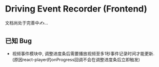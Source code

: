 # Driving Event Recorder (Frontend)

文档尚处于完善中✍...



## 已知 Bug

* 视频事件模块中, 调整进度条后需要播放视频至多1秒事件记录时间才能更新. (原因react-player的onProgress回调不会在调整进度条后立即触发)